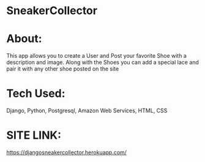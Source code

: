 # SneakerCollector
# About: 
This app allows you to create a User and Post your favorite Shoe with a description and image. Along with the Shoes you can add a special lace and pair it with any other shoe posted on the site
# Tech Used: 
Django, Python, Postgresql, Amazon Web Services, HTML, CSS
# SITE LINK: 
https://djangosneakercollector.herokuapp.com/
